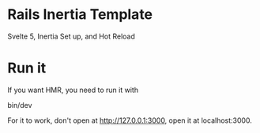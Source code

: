 # Rails Inertia Template

Svelte 5, Inertia Set up, and Hot Reload

# Run it

If you want HMR, you need to run it with

bin/dev

For it to work, don't open at http://127.0.0.1:3000, open it at localhost:3000.